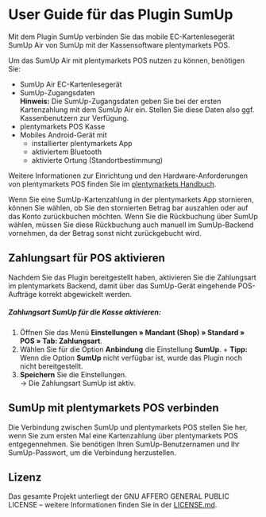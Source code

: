 # User Guide für das Plugin SumUp

Mit dem Plugin SumUp verbinden Sie das mobile EC-Kartenlesegerät SumUp Air von SumUp mit der Kassensoftware plentymarkets POS.

Um das SumUp Air mit plentymarkets POS nutzen zu können, benötigen Sie:

* SumUp Air EC-Kartenlesegerät
* SumUp-Zugangsdaten<br />
__**Hinweis:**__ Die SumUp-Zugangsdaten geben Sie bei der ersten Kartenzahlung mit dem SumUp Air ein. Stellen Sie diese Daten also ggf. Kassenbenutzern zur Verfügung.
* plentymarkets POS Kasse
* Mobiles Android-Gerät mit
    * installierter plentymarkets App
    * aktiviertem Bluetooth
    * aktivierte Ortung (Standortbestimmung)

Weitere Informationen zur Einrichtung und den Hardware-Anforderungen von plentymarkets POS finden Sie im [plentymarkets Handbuch](https://knowledge.plentymarkets.com/omni-channel/pos/pos-einrichten).

<div class="alert alert-warning" role="alert">
Wenn Sie eine SumUp-Kartenzahlung in der plentymarkets App stornieren, können Sie wählen, ob Sie den stornierten Betrag bar auszahlen oder auf das Konto zurückbuchen möchten. Wenn Sie die Rückbuchung über SumUp wählen, müssen Sie diese Rückbuchung auch manuell im SumUp-Backend vornehmen, da der Betrag sonst nicht zurückgebucht wird.
</div>

<div class="container-toc"></div>

## Zahlungsart für POS aktivieren

Nachdem Sie das Plugin bereitgestellt haben, aktivieren Sie die Zahlungsart im plentymarkets Backend, damit über das SumUp-Gerät eingehende POS-Aufträge korrekt abgewickelt werden.

##### Zahlungsart SumUp für die Kasse aktivieren:

1. Öffnen Sie das Menü **Einstellungen » Mandant (Shop) » Standard » POS » Tab: Zahlungsart**.
2. Wählen Sie für die Option **Anbindung** die Einstellung **SumUp**. +
**__Tipp:__** Wenn die Option **SumUp** nicht verfügbar ist, wurde das Plugin noch nicht bereitgestellt.
3. **Speichern** Sie die Einstellungen.<br />
→ Die Zahlungsart SumUp ist aktiv.

## SumUp mit plentymarkets POS verbinden

Die Verbindung zwischen SumUp und plentymarkets POS stellen Sie her, wenn Sie zum ersten Mal eine Kartenzahlung über plentymarkets POS entgegennehmen. Sie benötigen Ihren SumUp-Benutzernamen und Ihr SumUp-Passwort, um die Verbindung herzustellen.

## Lizenz

Das gesamte Projekt unterliegt der GNU AFFERO GENERAL PUBLIC LICENSE – weitere Informationen finden Sie in der [LICENSE.md](https://github.com/plentymarkets/plugin-etsy/blob/master/LICENSE.md).
